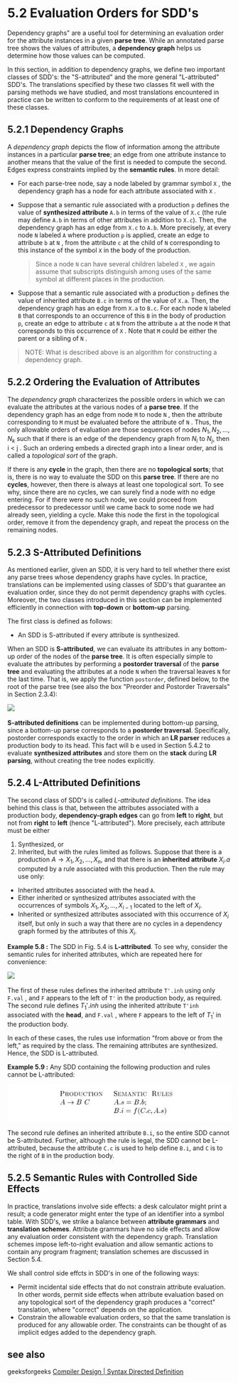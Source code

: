 # 5.2 Evaluation Orders for SDD's

Dependency graphs" are a useful tool for determining an evaluation order for the attribute instances in a given **parse tree**. While an annotated parse tree shows the values of attributes, a **dependency graph** helps us determine how those values can be computed.

In this section, in addition to dependency graphs, we define two important classes of SDD's: the "S-attributed" and the more general "L-attributed" SDD's. The translations specified by these two classes fit well with the parsing methods we have studied, and most translations encountered in practice can be
written to conform to the requirements of at least one of these classes.

## 5.2.1 Dependency Graphs

A *dependency graph* depicts the flow of information among the attribute instances in a particular **parse tree**; an edge from one attribute instance to another means that the value of the first is needed to compute the second. Edges express constraints implied by the **semantic rules**. In more detail:

- For each parse-tree node, say a node labeled by grammar symbol `X` , the dependency graph has a node for each attribute associated with `X` .

- Suppose that a semantic rule associated with a production `p` defines the value of **synthesized attribute** `A.b` in terms of the value of `X.c` (the rule may define `A.b` in terms of other attributes in addition to `X.c`). Then, the dependency graph has an edge from `X.c` to `A.b`. More precisely, at every node `N` labeled `A` where production `p` is applied, create an edge to attribute `b` at `N` , from the attribute `c` at the child of `N` corresponding to this instance of the symbol `X` in the body of the production.

  > Since a node `N` can have several children labeled `X` , we again assume that subscripts distinguish among uses of the same symbol at different places in the production.

- Suppose that a semantic rule associated with a production `p` defines the value of inherited attribute `B.c` in terms of the value of `X.a`. Then, the dependency graph has an edge from `X.a` to `B.c`. For each node `N` labeled `B` that corresponds to an occurrence of this `B` in the body of production `p`, create an edge to attribute `c` at `N` from the attribute `a` at the node `M` that corresponds to this occurrence of `X` . Note that `M` could be either the parent or a sibling of `N` .

> NOTE: What is described above is an algorithm for constructing a dependency graph.



## 5.2.2 Ordering the Evaluation of Attributes

The *dependency graph* characterizes the possible orders in which we can evaluate the attributes at the various nodes of a **parse tree**. If the dependency graph has an edge from node `M` to node `N` , then the attribute corresponding to `M` must be evaluated before the attribute of `N` . Thus, the only allowable orders
of evaluation are those sequences of nodes $N_1, N_2,\dots , N_k$ such that if there is an edge of the dependency graph from $N_i$ to $N_j$, then i < j . Such an ordering embeds a directed graph into a linear order, and is called a *topological sort* of the graph.

If there is any **cycle** in the graph, then there are no **topological sorts**; that is, there is no way to evaluate the SDD on this **parse tree**. If there are no **cycles**, however, then there is always at least one topological sort. To see why, since there are no cycles, we can surely find a node with no edge entering. For if there were no such node, we could proceed from predecessor to predecessor until we came back to some node we had already seen, yielding a cycle. Make this node the first in the topological order, remove it from the dependency graph, and repeat the process on the remaining nodes.

## 5.2.3 S-Attributed Definitions

As mentioned earlier, given an SDD, it is very hard to tell whether there exist any parse trees whose dependency graphs have cycles. In practice, translations can be implemented using classes of SDD's that guarantee an evaluation order, since they do not permit dependency graphs with cycles. Moreover, the two
classes introduced in this section can be implemented efficiently in connection with **top-down** or **bottom-up** parsing.

The first class is defined as follows:

- An SDD is S-attributed if every attribute is synthesized.

When an SDD is **S-attributed**, we can evaluate its attributes in any bottom-up order of the nodes of the **parse tree**. It is often especially simple to evaluate the attributes by performing a **postorder traversal** of the **parse tree** and evaluating the attributes at a node `N` when the traversal leaves `N` for the last time. That is, we apply the function `postorder`, defined below, to the root of the parse tree (see also the box "Preorder and Postorder Traversals" in Section 2.3.4):

![](./S-attribute-postorder.jpg)

**S-attributed definitions** can be implemented during bottom-up parsing, since a bottom-up parse corresponds to a **postorder traversal**. Specifically, postorder corresponds exactly to the order in which an **LR parser** reduces a production body to its head. This fact will b e used in Section 5.4.2 to evaluate **synthesized attributes** and store them on the **stack** during **LR parsing**, without creating the tree nodes explicitly.



## 5.2.4 L-Attributed Definitions

The second class of SDD's is called *L-attributed definitions*. The idea behind this class is that, between the attributes associated with a production body, **dependency-graph edges** can go from **left** to **right**, but not from **right** to **left** (hence "L-attributed"). More precisely, each attribute must be either

1. Synthesized, or
2. Inherited, but with the rules limited as follows. Suppose that there is a production $A \to X_1, X_2, \dots,  X_n$, and that there is an **inherited attribute** $X_i.a$ computed by a rule associated with this production. Then the rule may use only:
- Inherited attributes associated with the head `A`.
- Either inherited or synthesized attributes associated with the occurrences of symbols $X_1, X_2, \dots, X_{i-1}$ located to the left of $X_i$.
- Inherited or synthesized attributes associated with this occurrence of $X_i$ itself, but only in such a way that there are no cycles in a dependency graph formed by the attributes of this $X_i$.

**Example 5.8 :**  The SDD in Fig. 5.4 is **L-attributed**. To see why, consider the semantic rules for inherited attributes, which are repeated here for convenience:

![](./SDD-in-Fig5.4.jpg)

The first of these rules defines the inherited attribute `T'.inh` using only `F.val` , and `F` appears to the left of `T'` in the production body, as required. The second rule defines $T_1'.inh$ using the inherited attribute `T'inh` associated with the **head**, and `F.val` , where `F` appears to the left of $T_1'$ in the production body.

In each of these cases, the rules use information "from above or from the left," as required by the class. The remaining attributes are synthesized. Hence, the SDD is L-attributed. 

**Example 5.9 :** Any SDD containing the following production and rules cannot be L-attributed:

![](./Example5.9.jpg)

The second rule defines an inherited attribute `B.i`, so the entire SDD cannot be S-attributed. Further, although the rule is legal, the SDD cannot be L-attributed, because the attribute `C.c` is used to help define `B.i`, and `C` is to the right of `B` in the production body. 



## 5.2.5 Semantic Rules with Controlled Side Effects

In practice, translations involve side effects: a desk calculator might print a result; a code generator might enter the type of an identifier into a symbol table. With SDD's, we strike a balance between **attribute grammars** and **translation schemes**. Attribute grammars have no side effects and allow any evaluation
order consistent with the dependency graph. Translation schemes impose left-to-right evaluation and allow semantic actions to contain any program fragment; translation schemes are discussed in Section 5.4.

We shall control side effcts in SDD's in one of the following ways:

- Permit incidental side effects that do not constrain attribute evaluation. In other words, permit side effects when attribute evaluation based on any topological sort of the dependency graph produces a "correct" translation, where "correct" depends on the application.
- Constrain the allowable evaluation orders, so that the same translation is produced for any allowable order. The constraints can be thought of as implicit edges added to the dependency graph.



## see also

geeksforgeeks [Compiler Design | Syntax Directed Definition](https://www.geeksforgeeks.org/compiler-design-syntax-directed-definition/)